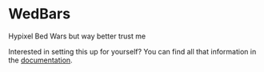 # WedBars
Hypixel Bed Wars but way better trust me

Interested in setting this up for yourself? You can find all that information in the [documentation](docs/SETUP.md).
